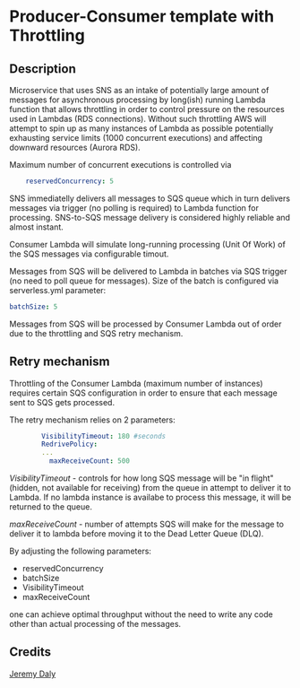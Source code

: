 # Producer-Consumer template with Throttling

## Description

Microservice that uses SNS as an intake of potentially large amount of messages for asynchronous processing by long(ish) running Lambda function that allows throttling in order to control pressure on the resources used in Lambdas (RDS connections). Without such throttling AWS will attempt to spin up as many instances of Lambda as possible potentially exhausting service limits (1000 concurrent executions) and affecting downward resources (Aurora RDS).

Maximum number of concurrent executions is controlled via

```yaml
    reservedConcurrency: 5
```

SNS immediatelly delivers all messages to SQS queue which in turn delivers messages via trigger (no polling is required) to Lambda function for processing. SNS-to-SQS message delivery is considered highly reliable and almost instant.

Consumer Lambda will simulate long-running processing (Unit Of Work) of the SQS messages via configurable timout.

Messages from SQS will be delivered to Lambda in batches via SQS trigger (no need to poll queue for messages). Size of the batch is configured via serverless.yml parameter:

```yaml
batchSize: 5
```

Messages from SQS will be processed by Consumer Lambda out of order due to the throttling and SQS retry mechanism.

## Retry mechanism

Throttling of the Consumer Lambda (maximum number of instances) requires certain SQS configuration in order to ensure that each message sent to SQS gets processed.

The retry mechanism relies on 2 parameters:

```yaml
        VisibilityTimeout: 180 #seconds
        RedrivePolicy:
        ...
          maxReceiveCount: 500
```

*VisibilityTimeout* - controls for how long SQS message will be "in flight" (hidden, not available for receiving) from the queue in attempt to deliver it to Lambda. If no lambda instance is availabe to process this message, it will be returned to the queue.

*maxReceiveCount* - number of attempts SQS will make for the message to deliver it to lambda before moving it to the Dead Letter Queue (DLQ).

By adjusting the following parameters:

- reservedConcurrency
- batchSize
- VisibilityTimeout
- maxReceiveCount

one can achieve optimal throughput without the need to write any code other than actual processing of the messages.

## Credits

[Jeremy Daly](https://www.jeremydaly.com/how-to-use-sns-and-sqs-to-distribute-and-throttle-events/)
